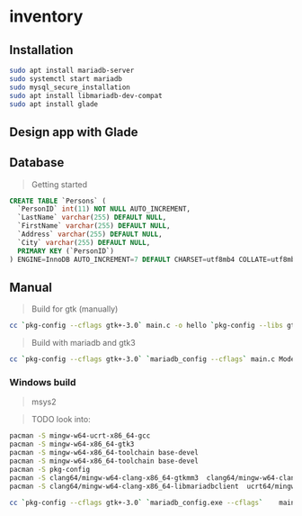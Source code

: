 # inventory

## Installation

```bash
sudo apt install mariadb-server
sudo systemctl start mariadb
sudo mysql_secure_installation
sudo apt install libmariadb-dev-compat
sudo apt install glade
```
## Design app with Glade

## Database

> Getting started
```sql
CREATE TABLE `Persons` (
  `PersonID` int(11) NOT NULL AUTO_INCREMENT,
  `LastName` varchar(255) DEFAULT NULL,
  `FirstName` varchar(255) DEFAULT NULL,
  `Address` varchar(255) DEFAULT NULL,
  `City` varchar(255) DEFAULT NULL,
  PRIMARY KEY (`PersonID`)
) ENGINE=InnoDB AUTO_INCREMENT=7 DEFAULT CHARSET=utf8mb4 COLLATE=utf8mb4_general_ci 
```

## Manual
> Build for gtk (manually)
```bash
cc `pkg-config --cflags gtk+-3.0` main.c -o hello `pkg-config --libs gtk+-3.0`
```

> Build with mariadb and gtk3
```bash
cc `pkg-config --cflags gtk+-3.0` `mariadb_config --cflags` main.c Model/person.c -o inventory `pkg-config --libs gtk+-3.0` `mariadb_config --libs`
```

### Windows build

> msys2

> TODO look into:

```bash
pacman -S mingw-w64-ucrt-x86_64-gcc
pacman -S mingw-w64-x86_64-gtk3
pacman -S mingw-w64-x86_64-toolchain base-devel
pacman -S mingw-w64-x86_64-toolchain base-devel
pacman -S pkg-config
pacman -S clang64/mingw-w64-clang-x86_64-gtkmm3  clang64/mingw-w64-clang-x86_64-wxwidgets3.2-gtk3-libs clang32/mingw-w64-clang-i686-wxwidgets3.2-gtk3-libs  clang32/mingw-w64-clang-i686-gtkmm3
pacman -S clang64/mingw-w64-clang-x86_64-libmariadbclient  ucrt64/mingw-w64-ucrt-x86_64-libmariadbclient
```

```bash
cc `pkg-config --cflags gtk+-3.0` `mariadb_config.exe --cflags`    main.c -o hello `pkg-config.exe --libs gtk+-3.0` `mariadb_config.exe --libs`
```
